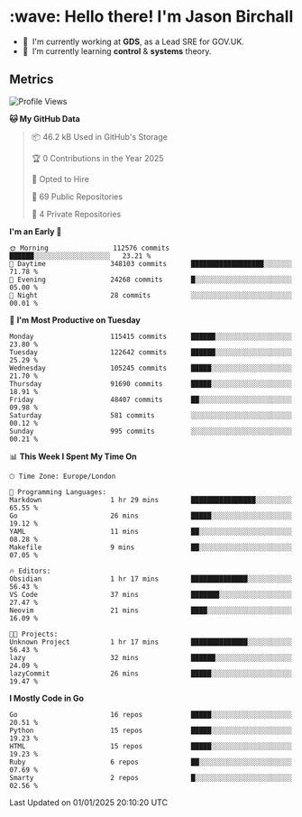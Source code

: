 <h1 align="left" id="jason-title">:wave: Hello there! I'm Jason Birchall</h1>

- :office: &nbsp;I'm currently working at **GDS**, as a Lead SRE for GOV.UK.
- :seedling: &nbsp;I’m currently learning **control** & **systems** theory.

<h2>Metrics</h2>

<!--START_SECTION:waka-->
![Profile Views](http://img.shields.io/badge/Profile%20Views-0-blue)

**🐱 My GitHub Data** 

> 📦 46.2 kB Used in GitHub's Storage 
 > 
> 🏆 0 Contributions in the Year 2025
 > 
> 💼 Opted to Hire
 > 
> 📜 69 Public Repositories 
 > 
> 🔑 4 Private Repositories 
 > 
**I'm an Early 🐤** 

```text
🌞 Morning                112576 commits      ██████░░░░░░░░░░░░░░░░░░░   23.21 % 
🌆 Daytime                348103 commits      ██████████████████░░░░░░░   71.78 % 
🌃 Evening                24268 commits       █░░░░░░░░░░░░░░░░░░░░░░░░   05.00 % 
🌙 Night                  28 commits          ░░░░░░░░░░░░░░░░░░░░░░░░░   00.01 % 
```
📅 **I'm Most Productive on Tuesday** 

```text
Monday                   115415 commits      ██████░░░░░░░░░░░░░░░░░░░   23.80 % 
Tuesday                  122642 commits      ██████░░░░░░░░░░░░░░░░░░░   25.29 % 
Wednesday                105245 commits      █████░░░░░░░░░░░░░░░░░░░░   21.70 % 
Thursday                 91690 commits       █████░░░░░░░░░░░░░░░░░░░░   18.91 % 
Friday                   48407 commits       ██░░░░░░░░░░░░░░░░░░░░░░░   09.98 % 
Saturday                 581 commits         ░░░░░░░░░░░░░░░░░░░░░░░░░   00.12 % 
Sunday                   995 commits         ░░░░░░░░░░░░░░░░░░░░░░░░░   00.21 % 
```


📊 **This Week I Spent My Time On** 

```text
🕑︎ Time Zone: Europe/London

💬 Programming Languages: 
Markdown                 1 hr 29 mins        ████████████████░░░░░░░░░   65.55 % 
Go                       26 mins             █████░░░░░░░░░░░░░░░░░░░░   19.12 % 
YAML                     11 mins             ██░░░░░░░░░░░░░░░░░░░░░░░   08.28 % 
Makefile                 9 mins              ██░░░░░░░░░░░░░░░░░░░░░░░   07.05 % 

🔥 Editors: 
Obsidian                 1 hr 17 mins        ██████████████░░░░░░░░░░░   56.43 % 
VS Code                  37 mins             ███████░░░░░░░░░░░░░░░░░░   27.47 % 
Neovim                   21 mins             ████░░░░░░░░░░░░░░░░░░░░░   16.09 % 

🐱‍💻 Projects: 
Unknown Project          1 hr 17 mins        ██████████████░░░░░░░░░░░   56.43 % 
lazy                     32 mins             ██████░░░░░░░░░░░░░░░░░░░   24.09 % 
lazyCommit               26 mins             █████░░░░░░░░░░░░░░░░░░░░   19.47 % 
```

**I Mostly Code in Go** 

```text
Go                       16 repos            █████░░░░░░░░░░░░░░░░░░░░   20.51 % 
Python                   15 repos            █████░░░░░░░░░░░░░░░░░░░░   19.23 % 
HTML                     15 repos            █████░░░░░░░░░░░░░░░░░░░░   19.23 % 
Ruby                     6 repos             ██░░░░░░░░░░░░░░░░░░░░░░░   07.69 % 
Smarty                   2 repos             █░░░░░░░░░░░░░░░░░░░░░░░░   02.56 % 
```




 Last Updated on 01/01/2025 20:10:20 UTC
<!--END_SECTION:waka-->

<!-- links -->

[issues page]: https://github.com/jasonBirchall/jasonBirchall/issues "jasonBirchall/issues"
